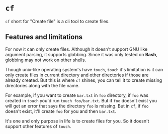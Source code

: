 # `cf`

`cf` short for "Create file" is a cli tool to create files.

## Features and limitations

For now it can only create files. Although it doesn't support GNU like argument
parsing, it supports globbing. Since it was only tested on **Bash**, globbing
may not work on other shells.

Though unix-like operating system's have `touch`, `touch` it's limitation is it
can only create files in current directory and other directories if those are
already created. But this is where `cf` shines, you can tell it to create
missing directories along with the file name.

For example, if you want to create `bar.txt` in `foo` directory, if `foo` was
created in `touch` you'd run `touch foo/bar.txt`. But if `foo` doesn't exist
you will get an error that says the directory `foo` is missing. But in `cf`,
if `foo` doesn't exist, it'll create `foo` for you and then `bar.txt`.

It's one and only purpose in life is to create files for you. So it doesn't
support other features of `touch`.
